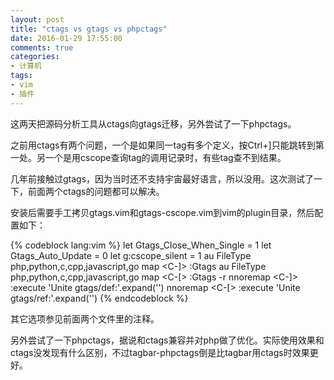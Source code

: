 ```yaml
---
layout: post
title: "ctags vs gtags vs phpctags"
date: 2016-01-29 17:55:00
comments: true
categories:
- 计算机
tags:
- vim
- 插件
---
```


这两天把源码分析工具从ctags向gtags迁移，另外尝试了一下phpctags。

之前用ctags有两个问题，一个是如果同一tag有多个定义，按Ctrl+]只能跳转到第一处。另一个是用cscope查询tag的调用记录时，有些tag查不到结果。

几年前接触过gtags，因为当时还不支持宇宙最好语言，所以没用。这次测试了一下，前面两个ctags的问题都可以解决。

安装后需要手工拷贝gtags.vim和gtags-cscope.vim到vim的plugin目录，然后配置如下：

{% codeblock lang:vim %}
let Gtags_Close_When_Single = 1
let Gtags_Auto_Update = 0
let g:cscope_silent = 1
au FileType php,python,c,cpp,javascript,go map <C-]> :Gtags<CR><CR>
au FileType php,python,c,cpp,javascript,go map <C-[> :Gtags -r<CR><CR>
nnoremap <leader><C-]> :execute 'Unite gtags/def:'.expand('<cword>')<CR>
nnoremap <leader><C-[> :execute 'Unite gtags/ref:'.expand('<cword>')<CR>
{% endcodeblock %}

其它选项参见前面两个文件里的注释。

另外尝试了一下phpctags，据说和ctags兼容并对php做了优化。实际使用效果和ctags没发现有什么区别，不过tagbar-phpctags倒是比tagbar用ctags时效果更好。
